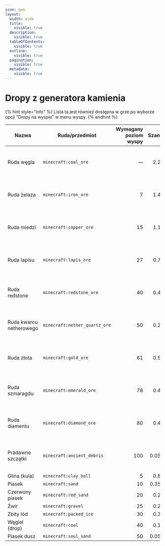 ```yaml
---
icon: gem
layout:
  width: wide
  title:
    visible: true
  description:
    visible: true
  tableOfContents:
    visible: true
  outline:
    visible: true
  pagination:
    visible: true
  metadata:
    visible: true
---
```


# Dropy z generatora kamienia

{% hint style="info" %}
Lista ta jest również dostępna w grze po wyborze opcji "Dropy na wyspie" w menu wyspy.
{% endhint %}

<table data-full-width="true"><thead><tr><th>Nazwa</th><th>Ruda/przedmiot</th><th width="106.900634765625" align="right">Wymagany poziom wyspy</th><th width="130.1229248046875" align="right">Szansa</th><th align="right">Ilość</th></tr></thead><tbody><tr><td>Ruda węgla</td><td><code>minecraft:coal_ore</code></td><td align="right">—</td><td align="right">2.2%</td><td align="right">Ruda pojawia się zamiast kamienia</td></tr><tr><td>Ruda żelaza</td><td><code>minecraft:iron_ore</code></td><td align="right">7</td><td align="right">1.4%</td><td align="right">Ruda pojawia się zamiast kamienia</td></tr><tr><td>Ruda miedzi</td><td><code>minecraft:copper_ore</code></td><td align="right">15</td><td align="right">1.1%</td><td align="right">Ruda pojawia się zamiast kamienia</td></tr><tr><td>Ruda lapisu</td><td><code>minecraft:lapis_ore</code></td><td align="right">27</td><td align="right">0.7%</td><td align="right">Ruda pojawia się zamiast kamienia</td></tr><tr><td>Ruda redstone</td><td><code>minecraft:redstone_ore</code></td><td align="right">40</td><td align="right">0.4%</td><td align="right">Ruda pojawia się zamiast kamienia</td></tr><tr><td>Ruda kwarcu netherowego</td><td><code>minecraft:nether_quartz_ore</code></td><td align="right">50</td><td align="right">0.2%</td><td align="right">Ruda pojawia się zamiast kamienia</td></tr><tr><td>Ruda złota</td><td><code>minecraft:gold_ore</code></td><td align="right">61</td><td align="right">0.5%</td><td align="right">Ruda pojawia się zamiast kamienia</td></tr><tr><td>Ruda szmaragdu</td><td><code>minecraft:emerald_ore</code></td><td align="right">78</td><td align="right">0.4%</td><td align="right">Ruda pojawia się zamiast kamienia</td></tr><tr><td>Ruda diamentu</td><td><code>minecraft:diamond_ore</code></td><td align="right">80</td><td align="right">0.4%</td><td align="right">Ruda pojawia się zamiast kamienia</td></tr><tr><td>Pradawne szczątki</td><td><code>minecraft:ancient_debris</code></td><td align="right">100</td><td align="right">0.05%</td><td align="right">Ruda pojawia się zamiast kamienia</td></tr><tr><td>Glina (kula)</td><td><code>minecraft:clay_ball</code></td><td align="right">5</td><td align="right">0.8%</td><td align="right">1–3</td></tr><tr><td>Piasek</td><td><code>minecraft:sand</code></td><td align="right">10</td><td align="right">0.35%</td><td align="right">1</td></tr><tr><td>Czerwony piasek</td><td><code>minecraft:red_sand</code></td><td align="right">20</td><td align="right">0.2%</td><td align="right">1</td></tr><tr><td>Żwir</td><td><code>minecraft:gravel</code></td><td align="right">25</td><td align="right">0.2%</td><td align="right">1</td></tr><tr><td>Zbity lód</td><td><code>minecraft:packed_ice</code></td><td align="right">30</td><td align="right">0.3%</td><td align="right">1</td></tr><tr><td>Węgiel (drop)</td><td><code>minecraft:coal</code></td><td align="right">40</td><td align="right">0.1%</td><td align="right">1</td></tr><tr><td>Piasek dusz</td><td><code>minecraft:soul_sand</code></td><td align="right">50</td><td align="right">0.05%</td><td align="right">1</td></tr></tbody></table>
